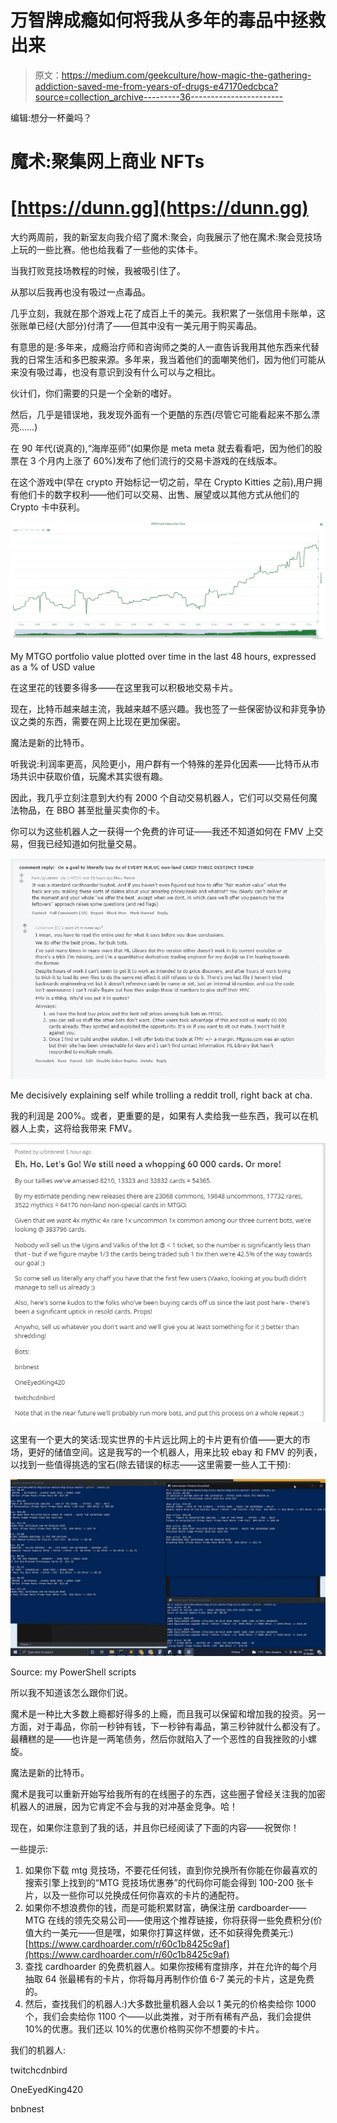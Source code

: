 # 万智牌成瘾如何将我从多年的毒品中拯救出来

> 原文：<https://medium.com/geekculture/how-magic-the-gathering-addiction-saved-me-from-years-of-drugs-e47170edcbca?source=collection_archive---------36----------------------->

编辑:想分一杯羹吗？

# 魔术:聚集网上商业 NFTs

# [https://dunn.gg](https://dunn.gg)

大约两周前，我的新室友向我介绍了魔术:聚会，向我展示了他在魔术:聚会竞技场上玩的一些比赛。他也给我看了一些他的实体卡。

当我打败竞技场教程的时候，我被吸引住了。

从那以后我再也没有吸过一点毒品。

几乎立刻，我就在那个游戏上花了成百上千的美元。我积累了一张信用卡账单，这张账单已经(大部分)付清了——但其中没有一美元用于购买毒品。

有意思的是:多年来，成瘾治疗师和咨询师之类的人一直告诉我用其他东西来代替我的日常生活和多巴胺来源。多年来，我当着他们的面嘲笑他们，因为他们可能从来没有吸过毒，也没有意识到没有什么可以与之相比。

伙计们，你们需要的只是一个全新的嗜好。

然后，几乎是错误地，我发现外面有一个更酷的东西(尽管它可能看起来不那么漂亮……)

在 90 年代(说真的),“海岸巫师”(如果你是 meta meta 就去看看吧，因为他们的股票在 3 个月内上涨了 60%)发布了他们流行的交易卡游戏的在线版本。

在这个游戏中(早在 crypto 开始标记一切之前，早在 Crypto Kitties 之前),用户拥有他们卡的数字权利——他们可以交易、出售、展望或以其他方式从他们的 Crypto 卡中获利。

![](img/50b91dea1b1192a06df6032f1afd3438.png)

My MTGO portfolio value plotted over time in the last 48 hours, expressed as a % of USD value

在这里花的钱要多得多——在这里我可以积极地交易卡片。

现在，比特币越来越主流，我越来越不感兴趣。我也签了一些保密协议和非竞争协议之类的东西，需要在网上比现在更加保密。

魔法是新的比特币。

听我说:利润率更高，风险更小，用户群有一个特殊的差异化因素——比特币从市场共识中获取价值，玩魔术其实很有趣。

因此，我几乎立刻注意到大约有 2000 个自动交易机器人，它们可以交易任何魔法物品，在 BBO 甚至批量买卖你的卡。

你可以为这些机器人之一获得一个免费的许可证——我还不知道如何在 FMV 上交易，但我已经知道如何批量交易。

![](img/9107d00aa54e91704a30d633eb8c055d.png)

Me decisively explaining self while trolling a reddit troll, right back at cha.

我的利润是 200%。或者，更重要的是，如果有人卖给我一些东西，我可以在机器人上卖，这将给我带来 FMV。

![](img/fa4ff8c6429a8e8c98c3e248f722f72b.png)

这里有一个更大的笑话:现实世界的卡片远比网上的卡片更有价值——更大的市场，更好的储值空间。这是我写的一个机器人，用来比较 ebay 和 FMV 的列表，以找到一些值得挑选的宝石(除去错误的标志——这里需要一些人工干预):

![](img/b98441ec18c266d80c2bf59f1570d203.png)

Source: my PowerShell scripts

所以我不知道该怎么跟你们说。

魔术是一种比大多数上瘾都好得多的上瘾，而且我可以保留和增加我的投资。另一方面，对于毒品，你前一秒钟有钱，下一秒钟有毒品，第三秒钟就什么都没有了。最糟糕的是——也许是一两笔债务，然后你就陷入了一个恶性的自我挫败的小螺旋。

魔法是新的比特币。

魔术是我可以重新开始写给我所有的在线圈子的东西，这些圈子曾经关注我的加密机器人的进展，因为它肯定不会与我的对冲基金竞争。哈！

现在，如果你注意到了我的话，并且你已经阅读了下面的内容——祝贺你！

一些提示:

1.  如果你下载 mtg 竞技场，不要花任何钱，直到你兑换所有你能在你最喜欢的搜索引擎上找到的“MTG 竞技场优惠券”的代码你可能会得到 100-200 张卡片，以及一些你可以兑换成任何你喜欢的卡片的通配符。
2.  如果你不想浪费你的钱，而是可能积累财富，确保注册 cardboarder——MTG 在线的领先交易公司——使用这个推荐链接，你将获得一些免费积分(价值大约一美元——但是嘿，如果你打算这样做，还不如获得免费美元:)[https://www.cardhoarder.com/r/60c1b8425c9af](https://www.cardhoarder.com/r/60c1b8425c9af)
3.  查找 cardhoarder 的免费机器人。如果你按稀有度排序，并在允许的每个月抽取 64 张最稀有的卡片，你将每月再制作价值 6-7 美元的卡片，这是免费的。
4.  然后，查找我们的机器人:)大多数批量机器人会以 1 美元的价格卖给你 1000 个，我们会卖给你 1100 个——以此类推，对于所有稀有产品，我们会提供 10%的优惠。我们还以 10%的优惠价格购买你不想要的卡片。

我们的机器人:

twitchcdnbird

OneEyedKing420

bnbnest